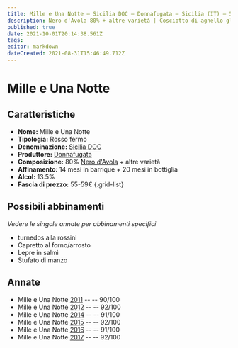 ```yaml
---
title: Mille e Una Notte – Sicilia DOC – Donnafugata – Sicilia (IT) – 55-59€ – 4★-5★
description: Nero d'Avola 80% + altre varietà | Cosciotto di agnello glassato – Capretto al forno/arrosto – Lepre in salmì – Stufato di manzo
published: true
date: 2021-10-01T20:14:38.561Z
tags: 
editor: markdown
dateCreated: 2021-08-31T15:46:49.712Z
---
```


# Mille e Una Notte

## Caratteristiche
- **Nome:** Mille e Una Notte
- **Tipologia:** Rosso fermo
- **Denominazione:** [Sicilia DOC](/denominazioni/Italia/Sicilia/DOC/Sicilia)
- **Produttore:** [Donnafugata](/produttori/Italia/Sicilia/Donnafugata) 
- **Composizione:** 80% [Nero d'Avola](/vitigni/Italia/nero-d-avola) + altre varietà
- **Affinamento:** 14 mesi in barrique + 20 mesi in bottiglia
- **Alcol:** 13.5%
- **Fascia di prezzo:** 55-59€
{.grid-list}



## Possibili abbinamenti
*Vedere le singole annate per abbinamenti specifici*

- turnedos alla rossini
- Capretto al forno/arrosto
- Lepre in salmì
- Stufato di manzo

## Annate
- Mille e Una Notte [2011](vini/Italia/Sicilia/Donnafugata/Mille-e-Una-Notte/2011) -- <span class="star-4"></span> -- 90/100
- Mille e Una Notte [2012](vini/Italia/Sicilia/Donnafugata/Mille-e-Una-Notte/2012) -- <span class="star-5"></span> -- 92/100
- Mille e Una Notte [2014](vini/Italia/Sicilia/Donnafugata/Mille-e-Una-Notte/2014) -- <span class="star-5"></span> -- 91/100
- Mille e Una Notte [2015](vini/Italia/Sicilia/Donnafugata/Mille-e-Una-Notte/2015) -- <span class="star-5"></span> -- 92/100
- Mille e Una Notte [2016](vini/Italia/Sicilia/Donnafugata/Mille-e-Una-Notte/2016) -- <span class="star-5"></span> -- 91/100
- Mille e Una Notte [2017](vini/Italia/Sicilia/Donnafugata/Mille-e-Una-Notte/2017) -- <span class="star-5"></span> -- 92/100

